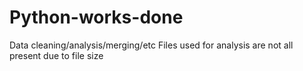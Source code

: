 # Python-works-done
Data cleaning/analysis/merging/etc
Files used for analysis are not all present due to file size
